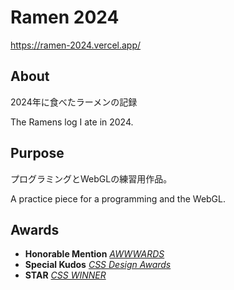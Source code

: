 # Ramen 2024

https://ramen-2024.vercel.app/

## About

2024年に食べたラーメンの記録

The Ramens log I ate in 2024.

## Purpose

プログラミングとWebGLの練習用作品。

A practice piece for a programming and the WebGL.

## Awards

- **Honorable Mention** *[AWWWARDS](https://www.awwwards.com/sites/ramen2024)*
- **Special Kudos** *[CSS Design Awards](https://www.cssdesignawards.com/sites/ramen2024/47087/)*
- **STAR** *[CSS WINNER](https://www.csswinner.com/details/ramen2024/18512)*
